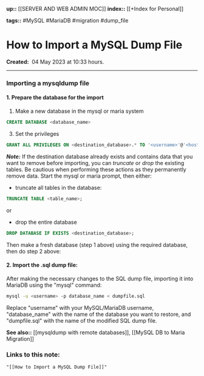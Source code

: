 **up::** [[SERVER AND WEB ADMIN MOC]]
**index::** [[+Index for Personal]]
 

**tags::** #MySQL #MariaDB #migration #dump_file

# How to Import a MySQL Dump File

**Created:**  04 May 2023 at  10:33 hours.

___
### Importing a mysqldump file

#### 1. Prepare the database for the import
1. Make a new database in the mysql or maria system
```sql
CREATE DATABASE <database_name>
```
3. Set the privileges
```sql
GRANT ALL PRIVILEGES ON <destination_database>.* TO '<username>'@'<host>' IDENTIFIED BY '<password>';
```

***Note:*** 
If the destination database already exists and contains data that you want to remove before importing, you can *truncate* or *drop* the existing tables. Be cautious when performing these actions as they permanently remove data.
Start the mysql or maria prompt, then either:

- truncate all tables in the database:
```sql
TRUNCATE TABLE <table_name>;
```
or

- drop the entire database 
```sql
DROP DATABASE IF EXISTS <destination_database>;
```

Then make a fresh database (step 1 above) using the required database, then do step 2 above:

#### 2. Import the .sql dump file:
After making the necessary changes to the SQL dump file, importing it into MariaDB using the "mysql" command:

```bash
mysql -u <username> -p database_name < dumpfile.sql
```

Replace "username" with your MySQL/MariaDB username, "database_name" with the name of the database you want to restore, and "dumpfile.sql" with the name of the modified SQL dump file.


**See also::** [[mysqldump with remote databases]], [[MySQL DB to Maria Migration]]

### Links to this note:
```query
"[[How to Import a MySQL Dump File]]"
```

